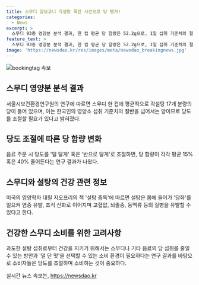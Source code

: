 ```yaml
---
title: 스무디 알보고니 각설탕 폭탄 사건으로 당 땡겨!
categories:
  - News
excerpt: >
  스무디 93종 영양분 분석 결과, 한 컵 평균 당 함량은 52.2g으로, 1일 섭취 기준치의 절반 이상을 초과한다. 주문 시 당도 조절 요청 시 당 함량이 15%에서 40%까지 줄어든다는 결과도 나왔다. 서울시보건환경연구원은 고당 음료의 당 섭취를 줄이기 위해서는 덜 단 맛을 선택할 수 있는 소비 환경이 필요하다고 강조했다. 미국 영양학자는 설탕 중독이 만병의 근원이라며 설탕은 염증과 혈압 상승, 뇌졸중과 치매를 일으키는 등 건강에 악영향을 미친다고 경고했다.
feature_text: >
  스무디 93종 영양분 분석 결과, 한 컵 평균 당 함량은 52.2g으로, 1일 섭취 기준치의 절반 이상을 초과한다. 주문 시 당도 조절 요청 시 당 함량이 15%에서 40%까지 줄어든다는 결과도 나왔다. 서울시보건환경연구원은 고당 음료의 당 섭취를 줄이기 위해서는 덜 단 맛을 선택할 수 있는 소비 환경이 필요하다고 강조했다. 미국 영양학자는 설탕 중독이 만병의 근원이라며 설탕은 염증과 혈압 상승, 뇌졸중과 치매를 일으키는 등 건강에 악영향을 미친다고 경고했다.
image: 'https://newsdao.kr/res/images/meta/newsdao_breakingnews.jpg'
---
```


<p><img src="https://newsdao.kr/res/images/meta/newsdao_breakingnews.jpg" alt="bookingtag 속보" /></p>

<h2 data-ke-size="size26">스무디 영양분 분석 결과</h2>

<p data-ke-size="size16">서울시보건환경연구원의 연구에 따르면 스무디 한 컵에 평균적으로 각설탕 17개 분량의 당이 들어 있으며, 이는 한국인의 영양소 섭취 기준치의 절반을 넘어서는 양이므로 당도를 조절할 필요가 있다고 밝혀졌다.</p>

<h2 data-ke-size="size26">당도 조절에 따른 당 함량 변화</h2>

<p data-ke-size="size16">음료 주문 시 당도를 '덜 달게' 혹은 '반으로 달게'로 조절하면, 당 함량이 각각 평균 15% 혹은 40% 줄어든다는 연구 결과가 나왔다.</p>

<h2 data-ke-size="size26">스무디와 설탕의 건강 관련 정보</h2>

<p data-ke-size="size16">미국의 영양학자 대릴 지오프리의 책 '설탕 중독'에 따르면 설탕은 몸에 들어가 '당화'를 일으켜 염증 유발, 조직 산화로 이어지며 고혈압, 뇌졸중, 동맥류 등의 질병을 유발할 수 있다고 한다.</p>

<h2 data-ke-size="size26">건강한 스무디 소비를 위한 고려사항</h2>

<p data-ke-size="size16">과도한 설탕 섭취로부터 건강을 지키기 위해서는 스무디나 기타 음료의 당 섭취를 줄일 수 있는 방안과 '덜 단 맛'을 선택할 수 있는 소비 환경이 필요하다는 연구 결과를 바탕으로 소비자들은 당도를 조절하며 소비하는 것이 중요하다.</p>
실시간 뉴스 속보는, <a href="https://newsdao.kr" rel="dofollow">https://newsdao.kr</a>


